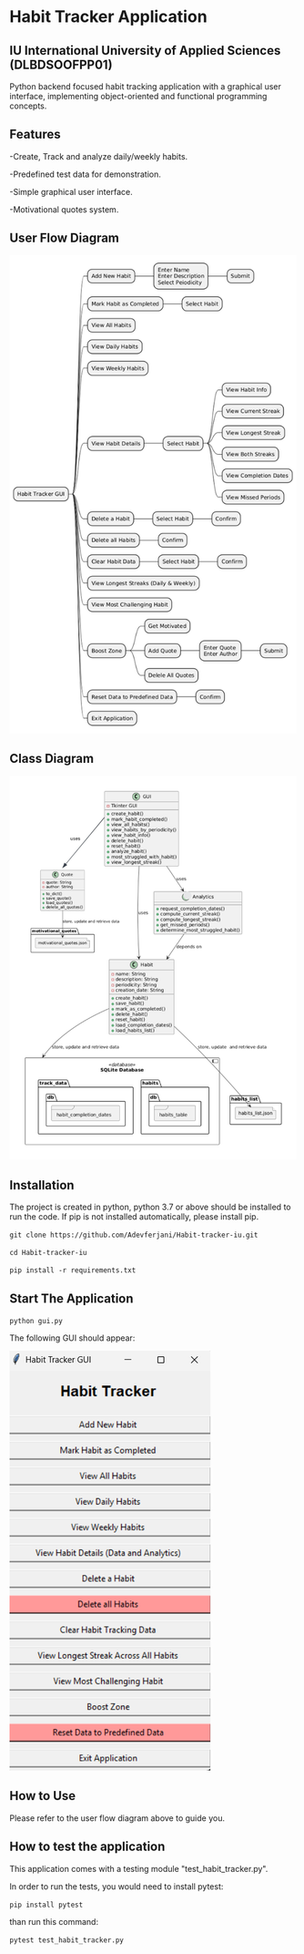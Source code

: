 # Habit Tracker Application
## IU International University of Applied Sciences (DLBDSOOFPP01)
Python backend focused habit tracking application with a graphical user interface, implementing object-oriented and functional programming concepts.
## Features
-Create, Track and analyze daily/weekly habits.

-Predefined test data for demonstration.

-Simple graphical user interface.

-Motivational quotes system.

## User Flow Diagram
![User-flow diagram](pictures/user-flow.png)
## Class Diagram
![Class diagram](pictures/class-diagram.png)
## Installation
The project is created in python, python 3.7 or above should be installed to run the code. If pip is not installed automatically, please install pip.

`git clone https://github.com/Adevferjani/Habit-tracker-iu.git`

`cd Habit-tracker-iu`

`pip install -r requirements.txt`
## Start The Application
`python gui.py`

The following GUI should appear:

![GUI_menu](pictures/gui_menu.png)
## How to Use
Please refer to the user flow diagram above to guide you.

## How to test the application
This application comes with a testing module "test_habit_tracker.py".

In order to run the tests, you would need to install pytest:

`pip install pytest`

than run this command:

`pytest test_habit_tracker.py`
